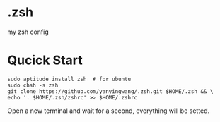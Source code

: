 .zsh
====
my zsh config

# Qucick Start
```shell
sudo aptitude install zsh  # for ubuntu
sudo chsh -s zsh
git clone https://github.com/yanyingwang/.zsh.git $HOME/.zsh && \
echo '. $HOME/.zsh/zshrc' >> $HOME/.zshrc
```
Open a new terminal and wait for a second, everything will be setted.
